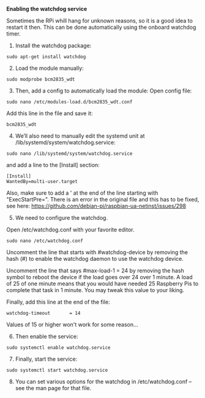 **Enabling the watchdog service**

Sometimes the RPi whill hang for unknown reasons, so it is a good idea to restart it then. This can be done automatically using the onboard watchdog timer.

1. Install the watchdog package:

```
sudo apt-get install watchdog
```

2. Load the module manually:

```
sudo modprobe bcm2835_wdt
```

3. Then, add a config to automatically load the module:
Open config file:
```
sudo nano /etc/modules-load.d/bcm2835_wdt.conf
```

Add this line in the file and save it:

```
bcm2835_wdt
```

4. We’ll also need to manually edit the systemd unit at /lib/systemd/system/watchdog.service:

```
sudo nano /lib/systemd/system/watchdog.service
```

and add a line to the [Install] section:

```
[Install]
WantedBy=multi-user.target
```

Also, make sure to add a ' at the end of the line starting with "ExecStartPre=". There is an error in the original file and this has to be fixed, see here: https://github.com/debian-pi/raspbian-ua-netinst/issues/298

5. We need to configure the watchdog.

Open /etc/watchdog.conf with your favorite editor.

```
sudo nano /etc/watchdog.conf
```

Uncomment the line that starts with #watchdog-device by removing the hash (#) to enable the watchdog daemon to use the watchdog device.

Uncomment the line that says #max-load-1 = 24 by removing the hash symbol to reboot the device if the load goes over 24 over 1 minute. A load of 25 of one minute means that you would have needed 25 Raspberry Pis to complete that task in 1 minute. You may tweak this value to your liking.

Finally, add this line at the end of the file:

```
watchdog-timeout       = 14
```

Values of 15 or higher won't work for some reason...

6. Then enable the service:

```
sudo systemctl enable watchdog.service
```

7. Finally, start the service:

```
sudo systemctl start watchdog.service
```

8. You can set various options for the watchdog in /etc/watchdog.conf – see the man page for that file.
